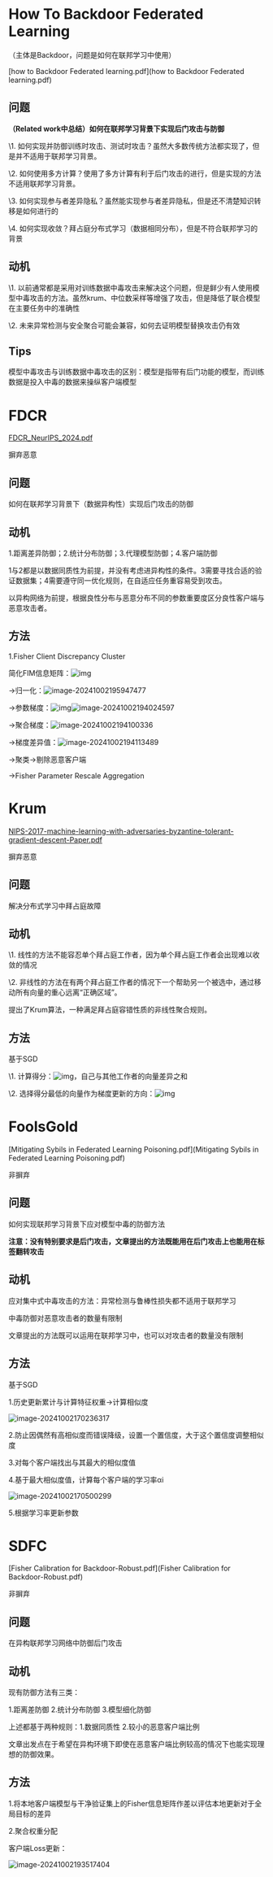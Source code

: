 # How To Backdoor Federated Learning

（主体是Backdoor，问题是如何在联邦学习中使用）

 [how to Backdoor Federated learning.pdf](how to Backdoor Federated learning.pdf) 

## 问题

**（Related work中总结）如何在联邦学习背景下实现后门攻击与防御**

\1.    如何实现并防御训练时攻击、测试时攻击？虽然大多数传统方法都实现了，但是并不适用于联邦学习背景。

\2.    如何使用多方计算？使用了多方计算有利于后门攻击的进行，但是实现的方法不适用联邦学习背景。

\3.    如何实现参与者差异隐私？虽然能实现参与者差异隐私，但是还不清楚知识转移是如何进行的

\4.    如何实现收敛？拜占庭分布式学习（数据相同分布），但是不符合联邦学习的背景

## 动机

\1.    以前通常都是采用对训练数据中毒攻击来解决这个问题，但是鲜少有人使用模型中毒攻击的方法。虽然krum、中位数采样等增强了攻击，但是降低了联合模型在主要任务中的准确性

\2.    未来异常检测与安全聚合可能会兼容，如何去证明模型替换攻击仍有效

## Tips

模型中毒攻击与训练数据中毒攻击的区别：模型是指带有后门功能的模型，而训练数据是投入中毒的数据来操纵客户端模型

# FDCR

 [FDCR_NeurIPS_2024.pdf](FDCR_NeurIPS_2024.pdf) 

摒弃恶意

## 问题

如何在联邦学习背景下（数据异构性）实现后门攻击的防御

## 动机

1.距离差异防御；2.统计分布防御；3.代理模型防御；4.客户端防御

1与2都是以数据同质性为前提，并没有考虑进异构性的条件。3需要寻找合适的验证数据集；4需要遵守同一优化规则，在自适应任务重容易受到攻击。

以异构网络为前提，根据良性分布与恶意分布不同的参数重要度区分良性客户端与恶意攻击者。

## 方法

1.Fisher Client Discrepancy Cluster

简化FIM信息矩阵：![img](https://gitee.com/he-wenwen1171571169/images/raw/master/clip_image002.jpg)

->归一化：![image-20241002195947477](C:/Users/Lenovo/AppData/Roaming/Typora/typora-user-images/image-20241002195947477.png)

->参数梯度：![img](https://gitee.com/he-wenwen1171571169/images/raw/master/clip_image006.jpg)![image-20241002194024597](https://gitee.com/he-wenwen1171571169/images/raw/master/image-20241002194024597.png)

->聚合梯度：![image-20241002194100336](https://gitee.com/he-wenwen1171571169/images/raw/master/image-20241002194100336.png)

->梯度差异值：![image-20241002194113489](https://gitee.com/he-wenwen1171571169/images/raw/master/image-20241002194113489.png)

->聚类->剔除恶意客户端

->Fisher Parameter Rescale Aggregation

# Krum

 [NIPS-2017-machine-learning-with-adversaries-byzantine-tolerant-gradient-descent-Paper.pdf](NIPS-2017-machine-learning-with-adversaries-byzantine-tolerant-gradient-descent-Paper.pdf) 

摒弃恶意

## 问题

解决分布式学习中拜占庭故障

## 动机

\1.   线性的方法不能容忍单个拜占庭工作者，因为单个拜占庭工作者会出现难以收敛的情况

\2.   非线性的方法在有两个拜占庭工作者的情况下一个帮助另一个被选中，通过移动所有向量的重心远离“正确区域”。

提出了Krum算法，一种满足拜占庭容错性质的非线性聚合规则。

## 方法

基于SGD

\1.   计算得分：![img](C:/Users/Lenovo/AppData/Local/Temp/msohtmlclip1/01/clip_image002.jpg)，自己与其他工作者的向量差异之和

\2.  选择得分最低的向量作为梯度更新的方向：![img](https://gitee.com/he-wenwen1171571169/images/raw/master/clip_image004.jpg)

# FoolsGold

 [Mitigating Sybils in Federated Learning Poisoning.pdf](Mitigating Sybils in Federated Learning Poisoning.pdf) 

非摒弃

## 问题

如何实现联邦学习背景下应对模型中毒的防御方法

**注意：没有特别要求是后门攻击，文章提出的方法既能用在后门攻击上也能用在标签翻转攻击**

## 动机

应对集中式中毒攻击的方法：异常检测与鲁棒性损失都不适用于联邦学习

中毒防御对恶意攻击者的数量有限制

文章提出的方法既可以运用在联邦学习中，也可以对攻击者的数量没有限制

## 方法

基于SGD

1.历史更新累计与计算特征权重->计算相似度

![image-20241002170236317](https://gitee.com/he-wenwen1171571169/images/raw/master/image-20241002170236317.png)

2.防止因偶然有高相似度而错误降级，设置一个置信度，大于这个置信度调整相似度

3.对每个客户端找出与其最大的相似度值

4.基于最大相似度值，计算每个客户端的学习率αi

![image-20241002170500299](https://gitee.com/he-wenwen1171571169/images/raw/master/image-20241002170500299.png)

5.根据学习率更新参数

# SDFC

 [Fisher Calibration for Backdoor-Robust.pdf](Fisher Calibration for Backdoor-Robust.pdf) 

非摒弃

## 问题

在异构联邦学习网络中防御后门攻击

## 动机

现有防御方法有三类：

1.距离差防御 2.统计分布防御 3.模型细化防御

上述都基于两种规则：1.数据同质性 2.较小的恶意客户端比例

文章出发点在于希望在异构环境下即使在恶意客户端比例较高的情况下也能实现理想的防御效果。

## 方法

1.将本地客户端模型与干净验证集上的Fisher信息矩阵作差以评估本地更新对于全局目标的差异

2.聚合权重分配

客户端Loss更新：

![image-20241002193517404](https://gitee.com/he-wenwen1171571169/images/raw/master/image-20241002193517404.png)